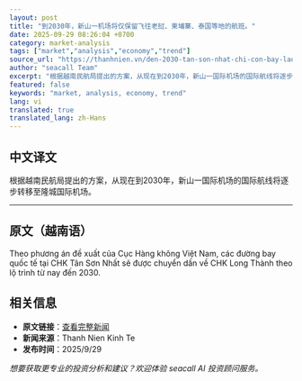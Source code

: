 ```yaml
---
layout: post
title: "到2030年，新山一机场将仅保留飞往老挝、柬埔寨、泰国等地的航班。"
date: 2025-09-29 08:26:04 +0700
category: market-analysis
tags: ["market","analysis","economy","trend"]
source_url: "https://thanhnien.vn/den-2030-tan-son-nhat-chi-con-bay-lao-campuchia-thai-lan-185250929110559983.htm"
author: "seacall Team"
excerpt: "根据越南民航局提出的方案，从现在到2030年，新山一国际机场的国际航线将逐步转移至隆城国际机场。..."
featured: false
keywords: "market, analysis, economy, trend"
lang: vi
translated: true
translated_lang: zh-Hans
---
```


## 中文译文

根据越南民航局提出的方案，从现在到2030年，新山一国际机场的国际航线将逐步转移至隆城国际机场。

---

## 原文（越南语）

Theo phương &aacute;n đề xuất của Cục H&agrave;ng kh&ocirc;ng Việt Nam, c&aacute;c đường bay quốc tế tại CHK T&acirc;n Sơn Nhất sẽ được chuyển dần về CHK Long Th&agrave;nh theo lộ tr&igrave;nh từ nay đến 2030.

## 相关信息

- **原文链接**：[查看完整新闻](https://thanhnien.vn/den-2030-tan-son-nhat-chi-con-bay-lao-campuchia-thai-lan-185250929110559983.htm)
- **新闻来源**：Thanh Nien Kinh Te
- **发布时间**：2025/9/29

*想要获取更专业的投资分析和建议？欢迎体验 seacall AI 投资顾问服务。*